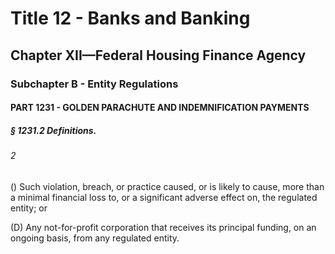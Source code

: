 
# Title 12 - Banks and Banking
## Chapter XII—Federal Housing Finance Agency
### Subchapter B - Entity Regulations
#### PART 1231 - GOLDEN PARACHUTE AND INDEMNIFICATION PAYMENTS
##### § 1231.2 Definitions.
###### 2

() Such violation, breach, or practice caused, or is likely to cause, more than a minimal financial loss to, or a significant adverse effect on, the regulated entity; or

(D) Any not-for-profit corporation that receives its principal funding, on an ongoing basis, from any regulated entity.
